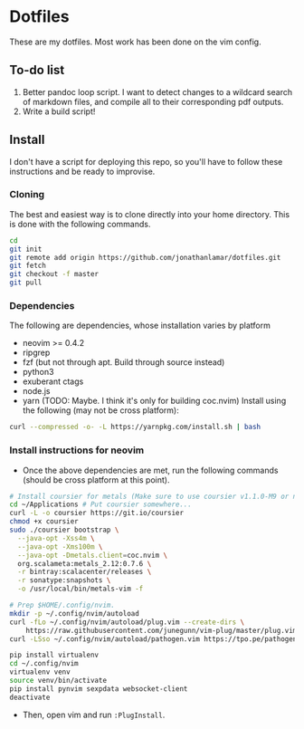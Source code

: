# Dotfiles

These are my dotfiles.  Most work has been done on the vim config.

## To-do list

1. Better pandoc loop script.  I want to detect changes to a wildcard search of
markdown files, and compile all to their corresponding pdf outputs.
2. Write a build script!

## Install

I don't have a script for deploying this repo, so you'll have to follow these
instructions and be ready to improvise.

### Cloning

The best and easiest way is to clone directly into your home directory. This is
done with the following commands.

```bash
cd
git init
git remote add origin https://github.com/jonathanlamar/dotfiles.git
git fetch
git checkout -f master
git pull
```

### Dependencies

The following are dependencies, whose installation varies by platform

* neovim >= 0.4.2
* ripgrep
* fzf (but not through apt.  Build through source instead)
* python3
* exuberant ctags
* node.js
* yarn (TODO: Maybe.  I think it's only for building coc.nvim) Install using the
following (may not be cross platform):

```bash
curl --compressed -o- -L https://yarnpkg.com/install.sh | bash
```

### Install instructions for neovim

* Once the above dependencies are met, run the following commands (should be
cross platform at this point).

```bash
# Install coursier for metals (Make sure to use coursier v1.1.0-M9 or newer).
cd ~/Applications # Put coursier somewhere...
curl -L -o coursier https://git.io/coursier
chmod +x coursier
sudo ./coursier bootstrap \
  --java-opt -Xss4m \
  --java-opt -Xms100m \
  --java-opt -Dmetals.client=coc.nvim \
  org.scalameta:metals_2.12:0.7.6 \
  -r bintray:scalacenter/releases \
  -r sonatype:snapshots \
  -o /usr/local/bin/metals-vim -f

# Prep $HOME/.config/nvim.
mkdir -p ~/.config/nvim/autoload
curl -fLo ~/.config/nvim/autoload/plug.vim --create-dirs \
    https://raw.githubusercontent.com/junegunn/vim-plug/master/plug.vim
curl -LSso ~/.config/nvim/autoload/pathogen.vim https://tpo.pe/pathogen.vim

pip install virtualenv
cd ~/.config/nvim
virtualenv venv
source venv/bin/activate
pip install pynvim sexpdata websocket-client
deactivate
```

* Then, open vim and run `:PlugInstall`.

